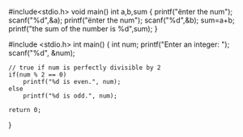 #include<stdio.h>
void main()
int a,b,sum
{
printf("ënter the num");
scanf("%d",&a);
printf("ënter the num");
scanf("%d",&b);
sum=a+b;
printf("the sum of the number is %d",sum);
}

#include <stdio.h>
int main() {
    int num;
    printf("Enter an integer: ");
    scanf("%d", &num);

    // true if num is perfectly divisible by 2
    if(num % 2 == 0)
        printf("%d is even.", num);
    else
        printf("%d is odd.", num);
    
    return 0;
}
